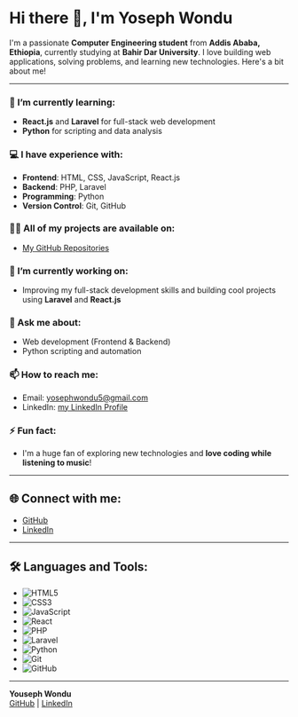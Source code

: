 # Hi there 👋, I'm Yoseph Wondu

I'm a passionate **Computer Engineering student** from **Addis Ababa, Ethiopia**, currently studying at **Bahir Dar University**. I love building web applications, solving problems, and learning new technologies. Here's a bit about me!

---

### 🔭 I’m currently learning:
- **React.js** and **Laravel** for full-stack web development
- **Python** for scripting and data analysis

### 💻 I have experience with:
- **Frontend**: HTML, CSS, JavaScript, React.js
- **Backend**: PHP, Laravel
- **Programming**: Python
- **Version Control**: Git, GitHub

### 👨‍💻 All of my projects are available on:
- [My GitHub Repositories](https://github.com/yosephw17)

### 🌱 I’m currently working on:
- Improving my full-stack development skills and building cool projects using **Laravel** and **React.js**

### 💬 Ask me about:
- Web development (Frontend & Backend)
- Python scripting and automation

### 📫 How to reach me:
- Email: [yosephwondu5@gmail.com](mailto:yosephwondu5@gmail.com)
- LinkedIn: [my LinkedIn Profile](https://www.linkedin.com/in/yoseph-wondu-b610272a6?utm_source=share&utm_campaign=share_via&utm_content=profile&utm_medium=android_app)

### ⚡ Fun fact:
- I'm a huge fan of exploring new technologies and **love coding while listening to music**!

---

## 🌐 Connect with me:
- [GitHub](https://github.com/yosephw17)
- [LinkedIn]([https://linkedin.com/in/your-linkedin](https://www.linkedin.com/in/yoseph-wondu-b610272a6?utm_source=share&utm_campaign=share_via&utm_content=profile&utm_medium=android_app))

---

## 🛠️ Languages and Tools:
- ![HTML5](https://img.shields.io/badge/HTML5-E34F26?style=flat-square&logo=html5&logoColor=white)
- ![CSS3](https://img.shields.io/badge/CSS3-1572B6?style=flat-square&logo=css3&logoColor=white)
- ![JavaScript](https://img.shields.io/badge/JavaScript-F7DF1E?style=flat-square&logo=javascript&logoColor=black)
- ![React](https://img.shields.io/badge/React-61DAFB?style=flat-square&logo=react&logoColor=black)
- ![PHP](https://img.shields.io/badge/PHP-777BB4?style=flat-square&logo=php&logoColor=white)
- ![Laravel](https://img.shields.io/badge/Laravel-FF2D20?style=flat-square&logo=laravel&logoColor=white)
- ![Python](https://img.shields.io/badge/Python-3776AB?style=flat-square&logo=python&logoColor=white)
- ![Git](https://img.shields.io/badge/Git-F05032?style=flat-square&logo=git&logoColor=white)
- ![GitHub](https://img.shields.io/badge/GitHub-181717?style=flat-square&logo=github&logoColor=white)

---

**Youseph Wondu**  
[GitHub]([https://github.com/yosephw17](https://github.com/yosephw17)) | [LinkedIn]([https://linkedin.com/in/yosephwondu-linkedin](https://www.linkedin.com/in/yoseph-wondu-b610272a6?utm_source=share&utm_campaign=share_via&utm_content=profile&utm_medium=android_app))
